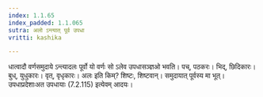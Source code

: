 ```yaml
---
index: 1.1.65
index_padded: 1.1.065
sutra: अलो ऽन्त्यात् पूर्व उपधा
vritti: kashika

---
```

धात्वादौ वर्णसमुदाये ऽन्त्यादलः पूर्वो यो वर्णः सो ऽलेव उपधासञ्ज्ञओ भवति। पच्, पठकरः। भिद्, छिदिकारः। बुध्, युधुकारः। वृत्, वृधृकारः। अलः इति किम्? शिष्टः, शिष्टवान्। समुदायात् पूर्वस्य मा भूत्। उपधाप्रदेशाःअत उपधायाः (7.2.115) इत्येवम् आदयः।